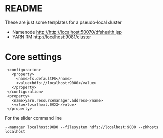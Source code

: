 <!---
   Licensed to the Apache Software Foundation (ASF) under one or more
   contributor license agreements.  See the NOTICE file distributed with
   this work for additional information regarding copyright ownership.
   The ASF licenses this file to You under the Apache License, Version 2.0
   (the "License"); you may not use this file except in compliance with
   the License.  You may obtain a copy of the License at

       http://www.apache.org/licenses/LICENSE-2.0

   Unless required by applicable law or agreed to in writing, software
   distributed under the License is distributed on an "AS IS" BASIS,
   WITHOUT WARRANTIES OR CONDITIONS OF ANY KIND, either express or implied.
   See the License for the specific language governing permissions and
   limitations under the License.
-->
 
 # README
 
 These are just some templates for a pseudo-local cluster
 
 
 * Namenode [http://﻿http://localhost:50070/dfshealth.jsp](﻿http://localhost:50070/dfshealth.jsp)
 * YARN RM [﻿http://localhost:9081/cluster](﻿http://localhost:9081/cluster)
 
 # Core settings
 
     <configuration>
       <property>
         <name>fs.defaultFS</name>
         <value>hdfs://localhost:9000</value>
       </property>
     </configuration>
     <property>
       <name>yarn.resourcemanager.address</name>
       <value>localhost:8032</value>
     </property>
 
 
 For the slider command line
 
    --manager localhost:9080 --filesystem hdfs://localhost:9000 --zkhosts localhost
 
 
